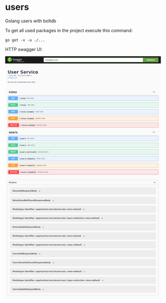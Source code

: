 # users
Golang users with boltdb

To get all used packages in the project execute this command:
```
go get -v -u ./...
```

HTTP swagger UI:

![swagger](swagger-ui.png)

